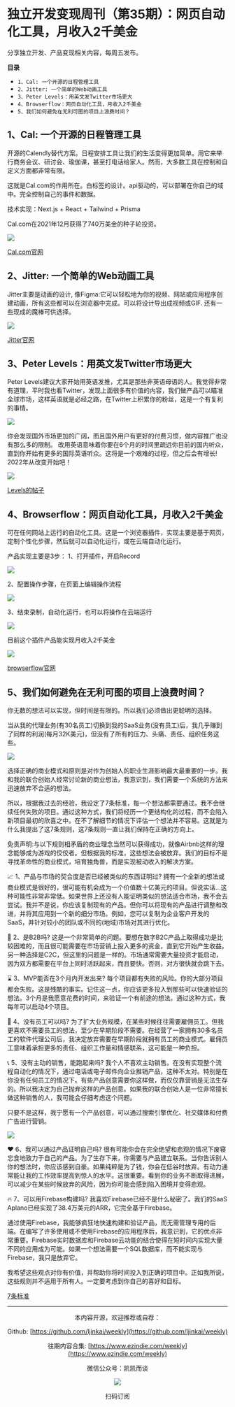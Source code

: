 # 独立开发变现周刊（第35期）：网页自动化工具，月收入2千美金

分享独立开发、产品变现相关内容，每周五发布。

**目录**
- `1、Cal: 一个开源的日程管理工具`
- `2、Jitter: 一个简单的Web动画工具`
- `3、Peter Levels：用英文发Twitter市场更大`
- `4、Browserflow：网页自动化工具，月收入2千美金`
- `5、我们如何避免在无利可图的项目上浪费时间？`

## 1、Cal: 一个开源的日程管理工具

开源的Calendly替代方案。日程安排工具让我们的生活变得更加简单。用它来举行商务会议、研讨会、瑜伽课，甚至打电话给家人。然而，大多数工具在控制和自定义方面都非常有限。

这就是Cal.com的作用所在。白标签的设计。api驱动的，可以部署在你自己的域中。完全控制自己的事件和数据。

技术实现：Next.js + React + Tailwind + Prisma

Cal.com在2021年12月获得了740万美金的种子轮投资。

![](https://tva1.sinaimg.cn/large/008i3skNgy1gxw94tpm9qj311j0l4mza.jpg)

[Cal.com官网](https://cal.com/)

## 2、Jitter: 一个简单的Web动画工具

Jitter主要是动画的设计, 像Figma:它可以轻松地为你的视频、网站或应用程序创建动画，所有这些都可以在浏览器中完成。可以将设计导出成视频或GIF. 还有一些现成的魔棒可供选择。

![](https://tva1.sinaimg.cn/large/008i3skNgy1gxw94vsen2j30zk0m8tam.jpg)

[Jitter官网](https://jitter.video/)

## 3、Peter Levels：用英文发Twitter市场更大

Peter Levels建议大家开始用英语发推，尤其是那些非英语母语的人。我觉得非常有道理，平时我也看Twitter，发现上面很多有价值的内容，我们做产品可以瞄准全球市场，这样英语就是必经之路，在Twitter上积累你的粉丝，这是一个有复利的事情。

![](https://tva1.sinaimg.cn/large/008i3skNgy1gxw94vljvyj30os0ga0uh.jpg)

你会发现国外市场更加的广阔，而且国外用户有更好的付费习惯，做内容推广也没有那么多的限制。
改用英语意味着你要在6个月的时间里疏远你目前的国内听众，直到你开始有更多的国际英语听众。这将是一个艰难的过程，但之后会有增长!
2022年从改变开始吧！

![](https://tva1.sinaimg.cn/large/008i3skNgy1gxw94vfi7aj30p00h1ab6.jpg)

[Levels的帖子](https://twitter.com/levelsio/status/1474094081500319758)

## 4、Browserflow：网页自动化工具，月收入2千美金

可在任何网站上运行的自动化工具。这是一个浏览器插件，实现主要是基于网页，定制个性化步骤，然后就可以自动化运行，或在云端自动化运行。

产品实现主要是3步：
1、打开插件，开启Record

![](https://tva1.sinaimg.cn/large/008i3skNgy1gxw94v722mj31da0qqjwv.jpg)

2、配置操作步骤，在页面上编辑操作流程

![](https://tva1.sinaimg.cn/large/008i3skNgy1gxw94uxcgaj30of0d9wgt.jpg)

3、结束录制，自动化运行，也可以将操作在云端运行

![](https://tva1.sinaimg.cn/large/008i3skNgy1gxw94uq39qj31cy0qgwk3.jpg)

目前这个插件产品能实现月收入2千美金

![](https://tva1.sinaimg.cn/large/008i3skNgy1gxw94ufzr0j30u01sz44l.jpg)

[browserflow官网](https://browserflow.app/)

## 5、我们如何避免在无利可图的项目上浪费时间？

你无数的想法可以实现，但时间是有限的。所以我们必须做出更聪明的选择。

当从我的代理业务(有30名员工)切换到我的SaaS业务(没有员工)后，我几乎赚到了同样的利润(每月32K美元)，但没有了所有的压力、头痛、责任、组织任务这些。

![](https://tva1.sinaimg.cn/large/008i3skNgy1gxw94u3i63j30dw09ztaj.jpg)

选择正确的商业模式和原则是对作为创始人的职业生涯影响最大最重要的一步。我和我的联合创始人经常讨论新的商业想法，我意识到，我们需要一个系统的方法来迅速放弃不合适的想法。

所以，根据我过去的经验，我设定了7条标准，每一个想法都需要通过。我不会继续任何失败的项目。通过这种方式，我们将经历一个更结构化的过程，而不会陷入新项目最初的欣喜之中。在不了解细节的情况下评估一个想法并不容易。这就是为什么我提出了这7条规则，这7条规则一直让我们保持在正确的方向上。

免责声明:与以下规则相矛盾的商业理念当然可以获得成功，就像Airbnb这样的理念能够成为游戏的佼佼者。但根据我的标准，这些想法会被放弃。我们的目标不是寻找革命性的商业模式，培育独角兽，而是实现被动收入的解决方案。

📈 1、产品与市场的契合度是否已经被类似的东西证明过?
拥有一个全新的想法或商业模式是很好的，很可能有机会成为一个价值数十亿美元的项目。但说实话…这种可能性非常非常低。如果世界上还没有人能证明类似的想法适合市场，我不会去尝试。我并不是说，你应该复制现有的产品。但你可以将现有的产品进行调整和改进，并将其应用到一个新的细分市场。例如，您可以复制为企业客户开发的SaaS，并针对较小的团队或不同的(地域)市场对其进行优化。

💼 2、是B2B吗?
这是一个非常简单的问题。要想在数字B2C产品上取得成功是比较困难的，而且很可能需要在市场营销上投入更多的资金，直到它开始产生收益。另一种选择是C2C，但这里的问题是一样的。市场通常需要大量投资才能启动，因为双方都需要在平台上同时活跃起来，而且要快。否则，对方很快就会跳下去。

⌛ 3、MVP能否在3个月内开发出来?
每个项目都有失败的风险。你的大部分项目都会失败。这是残酷的事实。记住这一点，你应该更多投入到那些可以快速验证的想法。3个月是我愿意花费的时间，来验证一个有前途的想法。通过这种方式，我每年可以启动4个项目。

🧔 4、没有员工可以吗?
为了扩大业务规模，在某些时候往往需要雇佣员工。但我更喜欢不需要员工的想法，至少在早期阶段不需要。在经营了一家拥有30多名员工的软件代理公司后，我决定放弃需要在早期阶段就拥有员工的商业模式。雇佣员工意味着承担更多的责任、组织工作量和情感联系，这可能是一种负担。

📞 5、没有主动的销售，能跑起来吗?
我个人不喜欢主动销售。在没有实现整个流程自动化的情况下，通过电话或电子邮件向企业推销产品，这种不太对。特别是在你没有任何员工的情况下。有些产品创意需要你这样做，而仅仅靠营销是无法生存的。所以我决定为自己抛弃这样的产品创意。如果我的联合创始人是一位非常擅长做这种销售的人，我可能会仔细考虑这个问题。

只要不是这样，我宁愿有一个产品创意，可以通过搜索引擎优化、社交媒体和付费广告进行营销。

![](https://tva1.sinaimg.cn/large/008i3skNgy1gxw94twu7gj30dc05kgma.jpg)

❤️ 6、我可以通过产品证明自己吗?
很有可能你会在完全绝望和悲观的情况下废寝忘食地致力于自己的产品。为了生存下来，你需要与产品建立联系。当你告诉别人你的想法时，你应该感到自豪。如果纯粹是为了钱，你会在低谷时放弃。有动力通常能让我的工作效率提高到惊人的水平。这很重要。看到你的业务不断取得进展，可以减少在某些时候放弃的风险，因为你可能会感到陷入困境并变得悲观。

🔥 7、可以用Firebase构建吗?
我喜欢Firebase已经不是什么秘密了。我们的SaaS Aplano已经实现了38.4万美元的ARR，它完全基于Firebase。

通过使用Firebase，我能够疯狂地快速构建和验证产品，而无需管理专用的后端。在编写了许多使用或不使用Firebase的应用程序后，我意识到，它的优点非常重要。Firebase实时数据库和Firebase云功能的结合使得在短时间内实现大量不同的应用成为可能。如果一个想法需要一个SQL数据库，而不能实现与Firebase，我只是放弃它。

我希望这些观点对你有价值，并帮助你将时间投入到正确的项目中。正如我所说，这些规则并不适用于所有人。一定要考虑到你自己的喜好和目标。

[7条标准](https://www.indiehackers.com/post/how-we-avoid-wasting-time-on-unprofitable-projects-834e089905)

---
<center>
本内容开源，欢迎推荐或自荐：

Github: [https://github.com/ljinkai/weekly](https://github.com/ljinkai/weekly)

往期内容合集: [https://www.ezindie.com/weekly](https://www.ezindie.com/weekly)

微信公众号：凯凯而谈

![](http://qiniu.gafata.com/2019-03-17-web-bear.jpg?imageView2/2/w/200)

扫码订阅
</center>